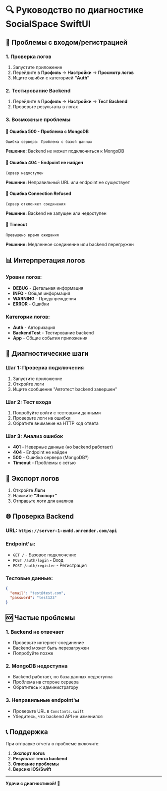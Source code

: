 # 🔍 Руководство по диагностике SocialSpace SwiftUI

## 🚨 Проблемы с входом/регистрацией

### 1. **Проверка логов**
1. Запустите приложение
2. Перейдите в **Профиль** → **Настройки** → **Просмотр логов**
3. Ищите ошибки с категорией **"Auth"**

### 2. **Тестирование Backend**
1. Перейдите в **Профиль** → **Настройки** → **Тест Backend**
2. Проверьте результаты в логах

### 3. **Возможные проблемы**

#### 🔴 Ошибка 500 - Проблема с MongoDB
```
Ошибка сервера: Проблема с базой данных
```
**Решение:** Backend не может подключиться к MongoDB

#### 🔴 Ошибка 404 - Endpoint не найден
```
Сервер недоступен
```
**Решение:** Неправильный URL или endpoint не существует

#### 🔴 Ошибка Connection Refused
```
Сервер отклоняет соединения
```
**Решение:** Backend не запущен или недоступен

#### 🔴 Timeout
```
Превышено время ожидания
```
**Решение:** Медленное соединение или backend перегружен

## 📊 Интерпретация логов

### Уровни логов:
- **DEBUG** - Детальная информация
- **INFO** - Общая информация
- **WARNING** - Предупреждения
- **ERROR** - Ошибки

### Категории логов:
- **Auth** - Авторизация
- **BackendTest** - Тестирование backend
- **App** - Общие события приложения

## 🔧 Диагностические шаги

### Шаг 1: Проверка подключения
1. Запустите приложение
2. Откройте логи
3. Ищите сообщение "Автотест backend завершен"

### Шаг 2: Тест входа
1. Попробуйте войти с тестовыми данными
2. Проверьте логи на ошибки
3. Обратите внимание на HTTP код ответа

### Шаг 3: Анализ ошибок
- **401** - Неверные данные (но backend работает)
- **404** - Endpoint не найден
- **500** - Ошибка сервера (MongoDB?)
- **Timeout** - Проблемы с сетью

## 📱 Экспорт логов

1. Откройте **Логи**
2. Нажмите **"Экспорт"**
3. Отправьте логи для анализа

## 🌐 Проверка Backend

### URL: `https://server-1-ewdd.onrender.com/api`

### Endpoint'ы:
- `GET /` - Базовое подключение
- `POST /auth/login` - Вход
- `POST /auth/register` - Регистрация

### Тестовые данные:
```json
{
  "email": "test@test.com",
  "password": "test123"
}
```

## 🆘 Частые проблемы

### 1. **Backend не отвечает**
- Проверьте интернет-соединение
- Backend может быть перезагружен
- Попробуйте позже

### 2. **MongoDB недоступна**
- Backend работает, но база данных недоступна
- Проблема на стороне сервера
- Обратитесь к администратору

### 3. **Неправильные endpoint'ы**
- Проверьте URL в `Constants.swift`
- Убедитесь, что backend API не изменился

## 📞 Поддержка

При отправке отчета о проблеме включите:
1. **Экспорт логов**
2. **Результат теста backend**
3. **Описание проблемы**
4. **Версию iOS/Swift**

---

**Удачи с диагностикой! 🔧**
